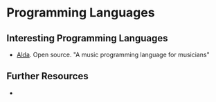 # Programming Languages #






## Interesting Programming Languages ##
- [Alda](https://github.com/alda-lang/alda). Open source. "A music programming language for musicians"



## Further Resources ##
-
